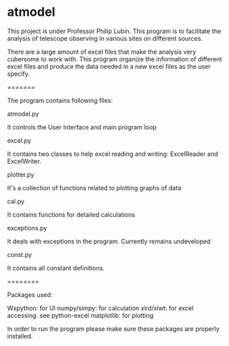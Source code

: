 atmodel
=======

This project is under Professor Philip Lubin. This program is to facilitate the analysis of telescope observing in various sites on different sources. 

There are a large amount of excel files that make the analysis very cubersome to work with. This program organize the information of different excel files and produce the data needed in a new excel files as the user specify. 

=======

The program contains following files:

atmodel.py

It controls the User Interface and main program loop

excel.py

It contains two classes to help excel reading and writing: ExcelReader and ExcelWriter.

plotter.py

It's a collection of functions related to plotting graphs of data

cal.py

It contains functions for detailed calculations

exceptions.py

It deals with exceptions in the program. Currently remains undeveloped

const.py

It contains all constant definitions. 

========

Packages used:

Wxpython: for UI
numpy/simpy: for calculation
xlrd/xlwt: for excel accessing. see python-excel
matplotlib: for plotting

In order to run the program please make sure these packages are properly installed.

